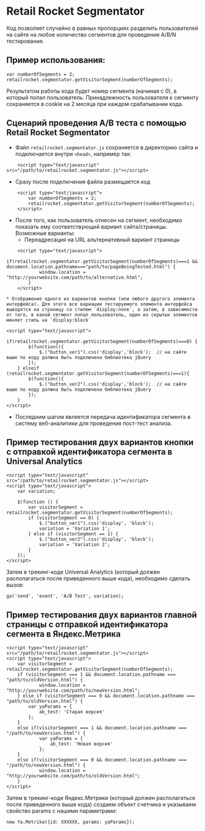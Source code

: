 # Retail Rocket Segmentator

Код позволяет случайно в равных пропорциях разделить пользователей на сайте на любое количество сегментов для проведения A/B/N тестирования.


## Пример использования:

	var numberOfSegments = 2;
	retailrocket.segmentator.getVisitorSegment(numberOfSegments);

Результатом работы кода будет номер сегмента (начиная с 0), в который попал пользователь. Принадлежность пользователя к сегменту сохраняется в cookie на 2 месяца при каждом срабатывании кода.


## Сценарий проведения A/B теста с помощью Retail Rocket Segmentator

* Файл `retailrocket.segmentator.js` сохраняется в директорию сайта и подключается внутри `<head>`, например так: 
```
	<script type="text/javascript" src="/path/to/retailrocket.segmentator.js"></script>
```
* Сразу после подключения файла размещается код
```
	<script type="text/javascript">
		var numberOfSegments = 2;
		retailrocket.segmentator.getVisitorSegment(numberOfSegments);
	</script>
```
* После того, как пользователь отнесен на сегмент, необходимо показать ему соответствующий вариант сайта/страницы.
Возможные варианты:
	* Переадресация на URL альтернативный вариант страницы
```
	<script type="text/javascript">
		if(retailrocket.segmentator.getVisitorSegment(numberOfSegments)===1 && document.location.pathname==="path/to/pageBeingTested.html") {
			window.location = "http://yourwebsite.com/path/to/alternative.html";
		}
	</script>
```	
	* Отображение одного из вариантов кнопки (или любого другого элемента интерфейса). Для этого все вариации тестируемого элемента интерфейса выводятся на страницу со стилем `display:none`, а затем, в зависимости от того, в какой сегмент попал пользователь, один из скрытых элементов меняет стиль на `display:block`

	<script type="text/javascript">
		if(retailrocket.segmentator.getVisitorSegment(numberOfSegments)===0) {
			$(function(){
				$.("button_ver1").css('display','block');  // на сайте выше по коду должна быть подключена библиотека jQuery
			});
		} elseif (retailrocket.segmentator.getVisitorSegment(numberOfSegments)===1){
			$(function(){
				$.("button_ver2").css('display','block');  // на сайте выше по коду должна быть подключена библиотека jQuery
			});
		}
	</script>

* Последним шагом является передача идентификатора сегмента в систему веб-аналитики для проведения пост-тест анализа. 

## Пример тестирования двух вариантов кнопки c отправкой идентификатора сегмента в Universal Analytics

	<script type="text/javascript" src="/path/to/retailrocket.segmentator.js"></script>
	<script type="text/javascript">
		var variation;

		$(function () {
		    var visitorSegment = retailrocket.segmentator.getVisitorSegment(numberOfSegments);
		    if (visitorSegment == 0) {
		        $.("button_ver1").css('display', 'block');
		        variation = 'Variation 1';
		    } else if (visitorSegment == 1) {
		        $.("button_ver2").css('display', 'block');
		        variation = 'Variation 2';
		    }
		});
	</script>

Затем в трекинг-коде Universal Analytics (который должен располагаться после приведенного выше кода), необходимо сделать вызов:

	ga('send', 'event', 'A/B Test', variation);

## Пример тестирования двух вариантов главной страницы с отправкой идентификатора сегмента в Яндекс.Метрика

	<script type="text/javascript" src="/path/to/retailrocket.segmentator.js"></script>
	<script type="text/javascript">
		var visitorSegment = retailrocket.segmentator.getVisitorSegment(numberOfSegments);
		if (visitorSegment === 1 && document.location.pathname === "path/to/oldVersion.html") {
	    		window.location = "http://yourwebsite.com/path/to/newVersion.html";
		} else if (visitorSegment === 0 && document.location.pathname === "path/to/oldVersion.html") {
	    	var yaParams = {
	        	ab_test: 'Старая версия'
	    	};
		}
		else if(visitorSegment === 1 && document.location.pathname === "/path/to/newVersion.html") {
	    		var yaParams = {
	        		ab_test: 'Новая версия'
	    		};
		}
		else if(visitorSegment === 0 && document.location.pathname === "/path/to/newVersion.html") {
	    		window.location = "http://yourwebsite.com/path/to/oldVersion.html";
		}	
	</script>

Затем в трекинг-коде Яндекс.Метрики (который должен располагаться после приведенного выше кода) создаем объект счетчика и указываем свойство params c нашими параметрами:
	
	new Ya.Metrika({id: XXXXXX, params: yaParams});
